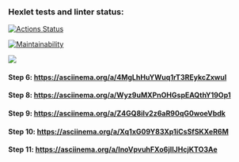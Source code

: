 ### Hexlet tests and linter status:
[![Actions Status](https://github.com/Bascy6/java-project-71/actions/workflows/hexlet-check.yml/badge.svg)](https://github.com/Bascy6/java-project-71/actions)

[![Maintainability](https://api.codeclimate.com/v1/badges/1452ad90af24af091e5d/maintainability)](https://codeclimate.com/github/Bascy6/java-project-71/maintainability)

<a href="https://codeclimate.com/github/Bascy6/java-project-71/test_coverage"><img src="https://api.codeclimate.com/v1/badges/1452ad90af24af091e5d/test_coverage" /></a>

#### Step 6: https://asciinema.org/a/4MgLhHuYWuq1rT3REykcZxwuI

#### Step 8: https://asciinema.org/a/Wyz9uMXPnOHGspEAQthY19Op1

#### Step 9: https://asciinema.org/a/Z4GQ8ilv2z6aR90qG0woeVbdk

#### Step 10: https://asciinema.org/a/Xq1xG09Y83Xp1iCsSfSKXeR6M

#### Step 11: https://asciinema.org/a/InoVpvuhFXo6jIIJHcjKTO3Ae